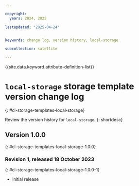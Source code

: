 ```yaml
---

copyright:
  years: 2024, 2025

lastupdated: "2025-04-24"


keywords: change log, version history, local-storage

subcollection: satellite

---
```


{{site.data.keyword.attribute-definition-list}}

<!-- The content in this topic is auto-generated except for reuse-snippets indicated with {[ ]}. -->


# `local-storage` storage template version change log
{: #cl-storage-templates-local-storage}

Review the version history for `local-storage`.
{: shortdesc}



## Version 1.0.0
{: #cl-storage-templates-local-storage-1.0.0}


### Revision 1, released 18 October 2023
{: #cl-storage-templates-local-storage-1.0.0-1}

- Initial release
